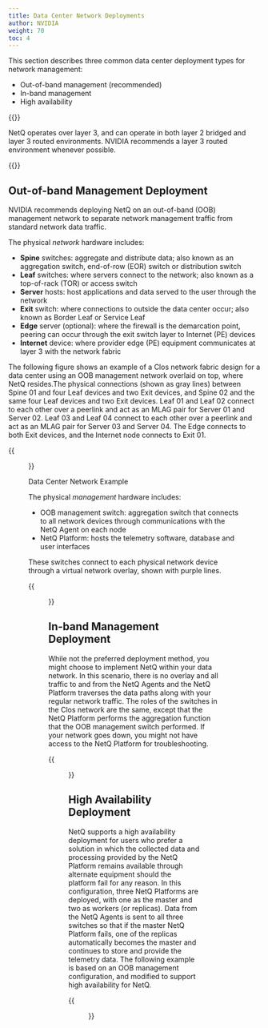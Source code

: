 ```yaml
---
title: Data Center Network Deployments
author: NVIDIA
weight: 70
toc: 4
---
```


This section describes three common data center deployment types for network management:

- Out-of-band management (recommended)
- In-band management
- High availability

{{<notice note>}}

NetQ operates over layer 3, and can operate in both layer 2 bridged and layer 3 routed environments. NVIDIA recommends a layer 3 routed environment whenever possible.

{{</notice>}}

<!-- vale off -->
## Out-of-band Management Deployment
<!-- vale on -->

NVIDIA recommends deploying NetQ on an out-of-band (OOB) management network to separate network management traffic from standard network data traffic. 

The physical *network* hardware includes:

- **Spine** switches: aggregate and distribute data; also known as an aggregation switch, end-of-row (EOR) switch or distribution switch
- **Leaf** switches: where servers connect to the network; also known as a top-of-rack (TOR) or access switch
- **Server** hosts: host applications and data served to the user through the network
- **Exit** switch: where connections to outside the data center occur; also known as Border Leaf or Service Leaf
- **Edge** server (optional): where the firewall is the demarcation point, peering can occur through the exit switch layer to Internet (PE) devices
- **Internet** device: where provider edge (PE) equipment communicates at layer 3 with the network fabric

The following figure shows an example of a Clos network fabric design for a data center using an OOB management network overlaid on top, where NetQ resides.The physical connections (shown as gray lines) between Spine 01 and four Leaf devices and two Exit devices, and Spine 02 and the same four Leaf devices and two Exit devices. Leaf 01 and Leaf 02 connect to each other over a peerlink and act as an MLAG pair for Server 01 and Server 02. Leaf 03 and Leaf 04 connect to each other over a peerlink and act as an MLAG pair for Server 03 and Server 04. The Edge connects to both Exit devices, and the Internet node connects to Exit 01.

{{<figure src="/images/netq/deploy-arch-dc-example-230.png" alt="diagram of a Clos network displaying connections between spine switches, leafs, servers, and exit switches." width="700">}}

<span class="caption">Data Center Network Example</span>

The physical *management* hardware includes:

- OOB management switch: aggregation switch that connects to all network devices through communications with the NetQ Agent on each node
- NetQ Platform: hosts the telemetry software, database and user interfaces

These switches connect to each physical network device through a virtual network overlay, shown with purple lines.

{{<figure src="/images/netq/deploy-arch-oob-example-230.png" alt="diagram displaying connections between physical network hardwar and physical management hardware with a virtual network overlay" ewidth="700">}}

<!-- vale off -->
## In-band Management Deployment
<!-- vale on -->

While not the preferred deployment method, you might choose to implement NetQ within your data network. In this scenario, there is no overlay and all traffic to and from the NetQ Agents and the NetQ Platform traverses the data paths along with your regular network traffic. The roles of the switches in the Clos network are the same, except that the NetQ Platform performs the aggregation function that the OOB management switch performed. If your network goes down, you might not have access to the NetQ Platform for troubleshooting.

{{<figure src="/images/netq/deploy-arch-ib-example-230.png" alt="diagram of an in-band management deployment. The NetQ Platform interacts with one border leaf." width="700">}}

## High Availability Deployment

<!-- vale off -->
NetQ supports a high availability deployment for users who prefer a solution in which the collected data and processing provided by the NetQ Platform remains available through alternate equipment should the platform fail for any reason. In this configuration, three NetQ Platforms are deployed, with one as the master and two as workers (or replicas). Data from the NetQ Agents is sent to all three switches so that if the master NetQ Platform fails, one of the replicas automatically becomes the master and continues to store and provide the telemetry data. The following example is based on an OOB management configuration, and modified to support high availability for NetQ.
<!-- vale on -->

{{<figure src="/images/netq/deploy-arch-ha-example-240.png" alt="diagram of a high availability deployment with one master and two worker NetQ platforms." width="700">}}
